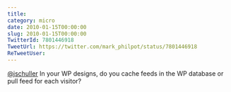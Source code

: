 ```yaml
---
title: 
category: micro
date: 2010-01-15T00:00:00
slug: 2010-01-15T00:00:00
TwitterId: 7801446918
TweetUrl: https://twitter.com/mark_philpot/status/7801446918
ReTweetUser: 
---
```


[@jschuller](https://twitter.com/jschuller) In your WP designs, do you cache feeds in the WP database or pull feed for each visitor?